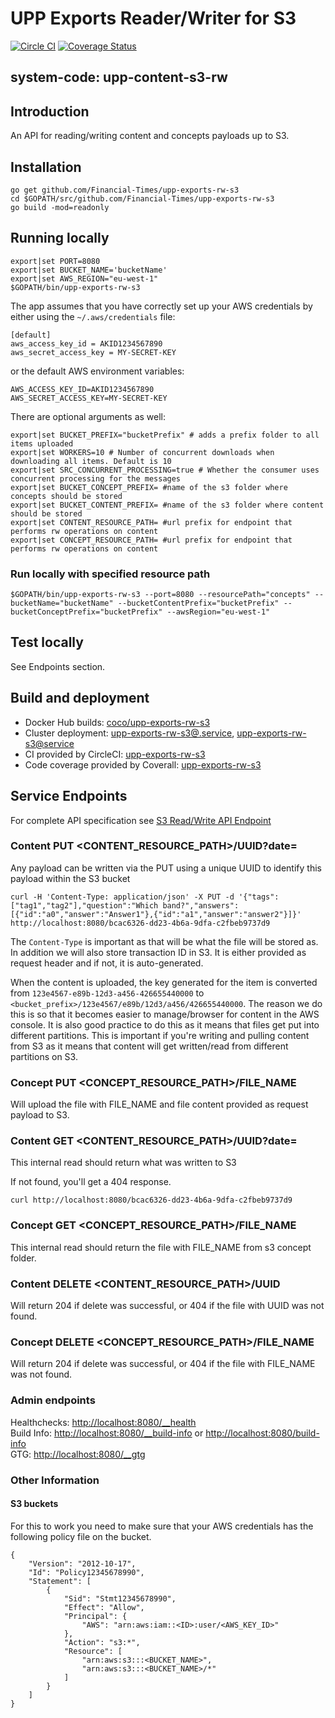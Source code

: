 # UPP Exports Reader/Writer for S3 

[![Circle CI](https://circleci.com/gh/Financial-Times/upp-exports-rw-s3.svg?style=shield)](https://circleci.com/gh/Financial-Times/upp-exports-rw-s3) [![Coverage Status](https://coveralls.io/repos/github/Financial-Times/upp-exports-rw-s3/badge.svg)](https://coveralls.io/github/Financial-Times/upp-exports-rw-s3)
 
## system-code: upp-content-s3-rw
## Introduction
An API for reading/writing content and concepts payloads up to S3.

## Installation

```shell script
go get github.com/Financial-Times/upp-exports-rw-s3
cd $GOPATH/src/github.com/Financial-Times/upp-exports-rw-s3
go build -mod=readonly 
```

## Running locally

```shell script
export|set PORT=8080
export|set BUCKET_NAME='bucketName'
export|set AWS_REGION="eu-west-1"
$GOPATH/bin/upp-exports-rw-s3
```
The app assumes that you have correctly set up your AWS credentials by either using the `~/.aws/credentials` file:

```
[default]
aws_access_key_id = AKID1234567890
aws_secret_access_key = MY-SECRET-KEY
```

or the default AWS environment variables:

```
AWS_ACCESS_KEY_ID=AKID1234567890
AWS_SECRET_ACCESS_KEY=MY-SECRET-KEY
```

There are optional arguments as well:
```
export|set BUCKET_PREFIX="bucketPrefix" # adds a prefix folder to all items uploaded
export|set WORKERS=10 # Number of concurrent downloads when downloading all items. Default is 10
export|set SRC_CONCURRENT_PROCESSING=true # Whether the consumer uses concurrent processing for the messages
export|set BUCKET_CONCEPT_PREFIX= #name of the s3 folder where concepts should be stored
export|set BUCKET_CONTENT_PREFIX= #name of the s3 folder where content should be stored
export|set CONTENT_RESOURCE_PATH= #url prefix for endpoint that performs rw operations on content
export|set CONCEPT_RESOURCE_PATH= #url prefix for endpoint that performs rw operations on content
```

### Run locally with specified resource path
`$GOPATH/bin/upp-exports-rw-s3 --port=8080 --resourcePath="concepts" --bucketName="bucketName" --bucketContentPrefix="bucketPrefix" --bucketConceptPrefix="bucketPrefix" --awsRegion="eu-west-1"`

## Test locally
See Endpoints section.

## Build and deployment
* Docker Hub builds: [coco/upp-exports-rw-s3](https://hub.docker.com/r/coco/upp-exports-rw-s3/)
* Cluster deployment:  [upp-exports-rw-s3@.service](https://github.com/Financial-Times/pub-service-files), [upp-exports-rw-s3@service](https://github.com/Financial-Times/up-service-files)
* CI provided by CircleCI: [upp-exports-rw-s3](https://circleci.com/gh/Financial-Times/upp-exports-rw-s3)
* Code coverage provided by Coverall: [upp-exports-rw-s3](https://coveralls.io/github/Financial-Times/upp-exports-rw-s3)

## Service Endpoints
For complete API specification see [S3 Read/Write API Endpoint](https://docs.google.com/document/d/1Ck-o0Le9cXOfm-aVjiGmOT7ZTB5W5fDTsPqGkhzfa-U/edit#)

### Content PUT <CONTENT_RESOURCE_PATH>/UUID?date=<DATE>

Any payload can be written via the PUT using a unique UUID to identify this payload within the S3 bucket

```
curl -H 'Content-Type: application/json' -X PUT -d '{"tags":["tag1","tag2"],"question":"Which band?","answers":[{"id":"a0","answer":"Answer1"},{"id":"a1","answer":"answer2"}]}' http://localhost:8080/bcac6326-dd23-4b6a-9dfa-c2fbeb9737d9
```

The `Content-Type` is important as that will be what the file will be stored as.
In addition we will also store transaction ID in S3. It is either provided as request header and if not, it is auto-generated.

When the content is uploaded, the key generated for the item is converted from 
`123e4567-e89b-12d3-a456-426655440000` to `<bucket_prefix>/123e4567/e89b/12d3/a456/426655440000`. 
The reason we do this is so that it becomes easier to manage/browser for content in the AWS console. 
It is also good practice to do this as it means that files get put into different partitions. 
This is important if you're writing and pulling content from S3 as it means that content will get written/read from different partitions on S3.

### Concept PUT <CONCEPT_RESOURCE_PATH>/FILE_NAME
Will upload the file with FILE_NAME and file content provided as request payload to S3.

### Content GET <CONTENT_RESOURCE_PATH>/UUID?date=<DATE>
This internal read should return what was written to S3

If not found, you'll get a 404 response.

```
curl http://localhost:8080/bcac6326-dd23-4b6a-9dfa-c2fbeb9737d9
```

### Concept GET <CONCEPT_RESOURCE_PATH>/FILE_NAME
This internal read should return the file with FILE_NAME from s3 concept folder.

### Content DELETE <CONTENT_RESOURCE_PATH>/UUID
Will return 204 if delete was successful, or 404 if the file with UUID was not found.

### Concept DELETE <CONCEPT_RESOURCE_PATH>/FILE_NAME
Will return 204 if delete was successful, or 404 if the file with FILE_NAME was not found.

### Admin endpoints

Healthchecks: [http://localhost:8080/__health](http://localhost:8080/__health)  
Build Info: [http://localhost:8080/__build-info](http://localhost:8080/build-info) or [http://localhost:8080/build-info](http://localhost:8080/__build-info)   
GTG: [http://localhost:8080/__gtg](http://localhost:8080/__gtg) 


### Other Information

#### S3 buckets

For this to work you need to make sure that your AWS credentials has the following policy file on the bucket.
```
{
	"Version": "2012-10-17",
	"Id": "Policy12345678990",
	"Statement": [
		{
			"Sid": "Stmt12345678990",
			"Effect": "Allow",
			"Principal": {
				"AWS": "arn:aws:iam::<ID>:user/<AWS_KEY_ID>"
			},
			"Action": "s3:*",
			"Resource": [
				"arn:aws:s3:::<BUCKET_NAME>",
				"arn:aws:s3:::<BUCKET_NAME>/*"
			]
		}
	]
}
```
